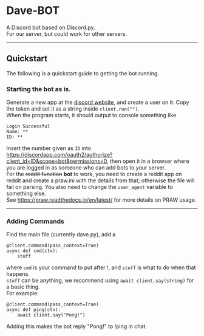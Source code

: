 # Dave-BOT
A Discord bot based on Discord.py.  
For our server, but could work for other servers.  
*****
## Quickstart  
The following is a quickstart guide to getting the bot running.  
### Starting the bot as is.  
Generate a new app at the [discord website](https://discordapp.com/developers/applications/me), and create a user on it. Copy the token and set it as a string inside ```client.run("")```.  
When the program starts, it should output to console something like
```
Login Successful
Name: **
ID: **
```  
Insert the number given as ```ID``` into https://discordapp.com/oauth2/authorize?client_id=ID&scope=bot&permissions=0, then open it in a browser where you are logged in as someone who can add bots to your server.  
For the ~~reddit function~~ **bot** to work, you need to create a reddit app on reddit and create a praw.ini with the details from that; otherwise the file will fail on parsing. You also need to change the ```user_agent``` variable to something else.  
See https://praw.readthedocs.io/en/latest/ for more details on PRAW usage.
*****
### Adding Commands  
Find the main file (currently dave.py), add a  
```
@client.command(pass_context=True)
async def cmd(ctx):
    stuff
```   
where ```cmd``` is your command to put after !, and ```stuff``` is what to do when that happens.   
```stuff``` can be anything, we recommend using ```await client.say(string)``` for a basic thing.  
For example:  
```
@client.command(pass_context=True)
async def ping(ctx):
    await client.say("Pong!")
```  
Adding this makes the bot reply "Pong!" to !ping in chat.  
